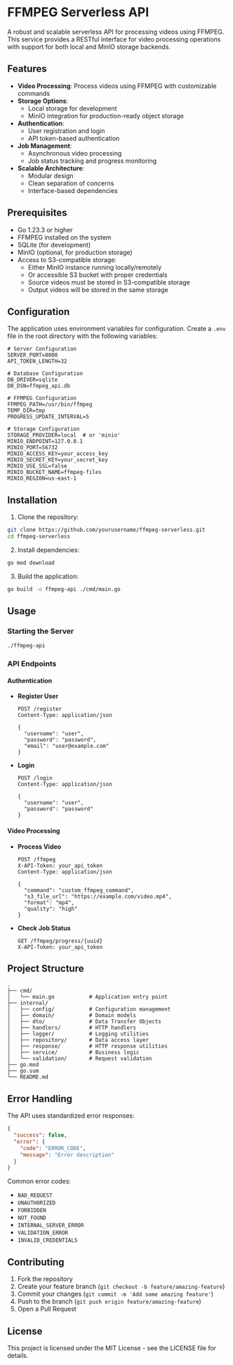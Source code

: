 # FFMPEG Serverless API

A robust and scalable serverless API for processing videos using FFMPEG. This service provides a RESTful interface for video processing operations with support for both local and MinIO storage backends.

## Features

- **Video Processing**: Process videos using FFMPEG with customizable commands
- **Storage Options**:
  - Local storage for development
  - MinIO integration for production-ready object storage
- **Authentication**:
  - User registration and login
  - API token-based authentication
- **Job Management**:
  - Asynchronous video processing
  - Job status tracking and progress monitoring
- **Scalable Architecture**:
  - Modular design
  - Clean separation of concerns
  - Interface-based dependencies

## Prerequisites

- Go 1.23.3 or higher
- FFMPEG installed on the system
- SQLite (for development)
- MinIO (optional, for production storage)
- Access to S3-compatible storage:
  - Either MinIO instance running locally/remotely
  - Or accessible S3 bucket with proper credentials
  - Source videos must be stored in S3-compatible storage
  - Output videos will be stored in the same storage

## Configuration

The application uses environment variables for configuration. Create a `.env` file in the root directory with the following variables:

```env
# Server Configuration
SERVER_PORT=8000
API_TOKEN_LENGTH=32

# Database Configuration
DB_DRIVER=sqlite
DB_DSN=ffmpeg_api.db

# FFMPEG Configuration
FFMPEG_PATH=/usr/bin/ffmpeg
TEMP_DIR=tmp
PROGRESS_UPDATE_INTERVAL=5

# Storage Configuration
STORAGE_PROVIDER=local  # or 'minio'
MINIO_ENDPOINT=127.0.0.1
MINIO_PORT=56732
MINIO_ACCESS_KEY=your_access_key
MINIO_SECRET_KEY=your_secret_key
MINIO_USE_SSL=false
MINIO_BUCKET_NAME=ffmpeg-files
MINIO_REGION=us-east-1
```

## Installation

1. Clone the repository:

```bash
git clone https://github.com/yourusername/ffmpeg-serverless.git
cd ffmpeg-serverless
```

2. Install dependencies:

```bash
go mod download
```

3. Build the application:

```bash
go build -o ffmpeg-api ./cmd/main.go
```

## Usage

### Starting the Server

```bash
./ffmpeg-api
```

### API Endpoints

#### Authentication

- **Register User**

  ```http
  POST /register
  Content-Type: application/json

  {
    "username": "user",
    "password": "password",
    "email": "user@example.com"
  }
  ```

- **Login**

  ```http
  POST /login
  Content-Type: application/json

  {
    "username": "user",
    "password": "password"
  }
  ```

#### Video Processing

- **Process Video**

  ```http
  POST /ffmpeg
  X-API-Token: your_api_token
  Content-Type: application/json

  {
    "command": "custom_ffmpeg_command",
    "s3_file_url": "https://example.com/video.mp4",
    "format": "mp4",
    "quality": "high"
  }
  ```

- **Check Job Status**
  ```http
  GET /ffmpeg/progress/{uuid}
  X-API-Token: your_api_token
  ```

## Project Structure

```
.
├── cmd/
│   └── main.go           # Application entry point
├── internal/
│   ├── config/           # Configuration management
│   ├── domain/           # Domain models
│   ├── dto/              # Data Transfer Objects
│   ├── handlers/         # HTTP handlers
│   ├── logger/           # Logging utilities
│   ├── repository/       # Data access layer
│   ├── response/         # HTTP response utilities
│   ├── service/          # Business logic
│   └── validation/       # Request validation
├── go.mod
├── go.sum
└── README.md
```

## Error Handling

The API uses standardized error responses:

```json
{
  "success": false,
  "error": {
    "code": "ERROR_CODE",
    "message": "Error description"
  }
}
```

Common error codes:

- `BAD_REQUEST`
- `UNAUTHORIZED`
- `FORBIDDEN`
- `NOT_FOUND`
- `INTERNAL_SERVER_ERROR`
- `VALIDATION_ERROR`
- `INVALID_CREDENTIALS`

## Contributing

1. Fork the repository
2. Create your feature branch (`git checkout -b feature/amazing-feature`)
3. Commit your changes (`git commit -m 'Add some amazing feature'`)
4. Push to the branch (`git push origin feature/amazing-feature`)
5. Open a Pull Request

## License

This project is licensed under the MIT License - see the LICENSE file for details.
